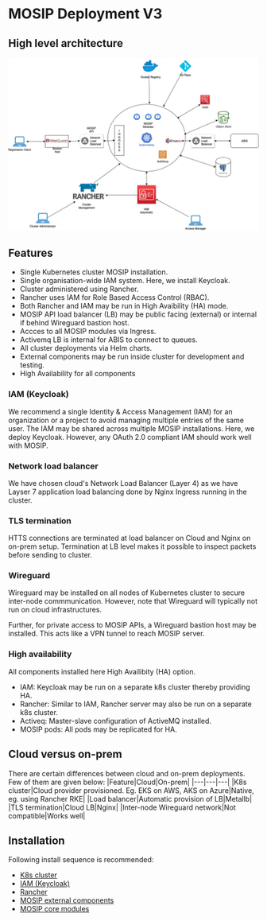 # MOSIP Deployment V3

## High level architecture
![](docs/images/deployment_architecture.jpg)

## Features
* Single Kubernetes cluster MOSIP installation.
* Single organisation-wide IAM system. Here, we install Keycloak.
* Cluster administered using Rancher. 
* Rancher uses IAM for Role Based Access Control (RBAC).
* Both Rancher and IAM may be run in High Avaibility (HA) mode.
* MOSIP API load balancer (LB) may be public facing (external) or internal if behind Wireguard bastion host. 
* Accces to all MOSIP modules via Ingress. 
* Activemq LB is internal for ABIS to connect to queues. 
* All cluster deployments via Helm charts.
* External components may be run inside cluster for development and testing.
* High Availability for all components

### IAM (Keycloak)
We recommend a single Identity & Access Management (IAM) for an organization or a project to avoid managing multiple entries of the same user.  The IAM may be shared across multiple MOSIP installations.  Here, we deploy Keycloak. However, any OAuth 2.0 compliant IAM should work well with MOSIP.

### Network load balancer
We have chosen cloud's Network Load Balancer (Layer 4) as we have Layser 7 application load balancing done by Nginx Ingress running in the cluster.

### TLS termination
HTTS connections are terminated at load balancer on Cloud and Nginx on on-prem setup. Termination at LB level makes it possible to inspect packets before sending to cluster.

### Wireguard
Wireguard may be installed on all nodes of Kubernetes cluster to secure inter-node commmunication.  However, note that Wireguard will typically not run on cloud infrastructures.

Further, for private access to MOSIP APIs, a Wireguard bastion host may be installed.  This acts like a VPN tunnel to reach MOSIP server.

### High availability
All components installed here High Availibity (HA) option.
* IAM:  Keycloak may be run on a separate k8s cluster thereby providing HA. 
* Rancher: Similar to IAM, Rancher server may also be run on a separate k8s cluster. 
* Activeq: Master-slave configuration of ActiveMQ installed.
* MOSIP pods:  All pods may be replicated for HA.

## Cloud versus on-prem
There are certain differences between cloud and on-prem deployments.  Few of them are given below:
|Feature|Cloud|On-prem|
|---|---|---|
|K8s cluster|Cloud provider provisioned. Eg. EKS on AWS, AKS on Azure|Native, eg. using Rancher RKE|
|Load balancer|Automatic provision of LB|Metallb|
|TLS termination|Cloud LB|Nginx|
|Inter-node Wireguard network|Not compatible|Works well|

## Installation
Following install sequence is recommended:
* [K8s cluster](cluster/README.md)
* [IAM (Keycloak)](external/iam/README.md)
* [Rancher](rancher/README.md) 
* [MOSIP external components](external/README.md)
* [MOSIP core modules](mosip/README.md)

